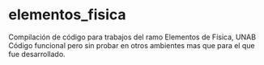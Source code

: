 # elementos_fisica
Compilación de código para trabajos del ramo Elementos de Física, UNAB
Código funcional pero sin probar en otros ambientes mas que para el que fue desarrollado. 
